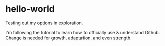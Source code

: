 # hello-world
Testing out my options in exploration. 

I'm following the tutorial to learn how to officially use & understand Github.
Change is needed for growth, adaptation, and even strength.
